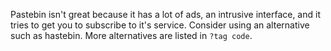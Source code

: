 Pastebin isn't great because it has a lot of ads, an intrusive interface, and it tries to get you to subscribe to it's service. Consider using an alternative such as hastebin. More alternatives are listed in `?tag code`.
